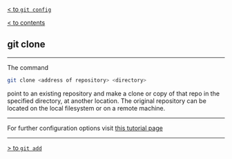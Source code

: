 [< to `git config`](/Contents/0_Introduction/0.4_config.md)

[< to contents](/readme.md)

## **git clone**

---

The command

```bash =
git clone <address of repository> <directory>
```
point to an existing repository and make a clone or copy of that repo in the specified directory, at another location. The original repository can be located on the local filesystem or on a remote machine.

---

For further configuration options visit [this tutorial page][1.1.1]

[1.1.1]: https://www.atlassian.com/git/tutorials/setting-up-a-repository/git-clone "Atlassian tutorial"

---

[> to `git add`](./1.2_add.md)